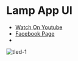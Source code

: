 # Lamp App UI


- [Watch On Youtube]()
- [Facebook Page](https://www.facebook.com/FlutterBaba-101196868455797/?ref=pages_you_manage)
- 
![tled-1](https://user-images.githubusercontent.com/72684684/123369059-6b7b8580-d596-11eb-9cdd-e04bb2d751aa.jpg)
